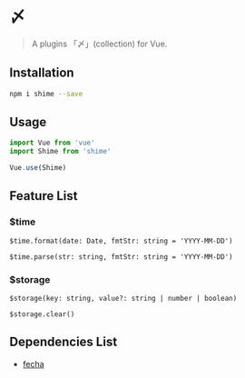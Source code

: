 # 〆

> A plugins 「〆」(collection) for Vue.

## Installation

```bash
npm i shime --save
```

## Usage

```javascript
import Vue from 'vue'
import Shime from 'shime'

Vue.use(Shime)
```

## Feature List

### $time

`$time.format(date: Date, fmtStr: string = 'YYYY-MM-DD')`

`$time.parse(str: string, fmtStr: string = 'YYYY-MM-DD')`

### $storage

`$storage(key: string, value?: string | number | boolean)`

`$storage.clear()`

## Dependencies List

* [fecha](https://github.com/taylorhakes/fecha)
